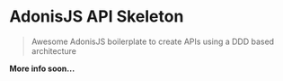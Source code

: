 # AdonisJS API Skeleton

> Awesome AdonisJS boilerplate to create APIs using a DDD based architecture

**More info soon...**
